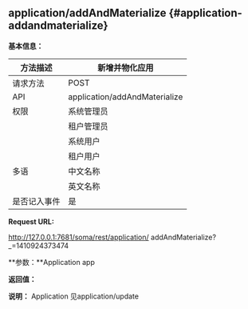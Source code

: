 ## application/addAndMaterialize {#application-addandmaterialize}

**基本信息：**

| 方法描述 | 新增并物化应用 |
| --- | --- |
| 请求方法 | POST |
| API | application/addAndMaterialize |
| 权限 | 系统管理员 | 是 |
|  | 租户管理员 | 是 |
|  | 系统用户 | 是 |
|  | 租户用户 | 是 |
| 多语 | 中文名称 | 新增并物化应用 |
|  | 英文名称 | **Createand materialize application** |
| 是否记入事件 | 是 |

**Request URL:**

http://127.0.0.1:7681/soma/rest/application/ addAndMaterialize?_=1410924373474

**参数：**Application app

**返回值：**

**说明：** Application 见application/update
